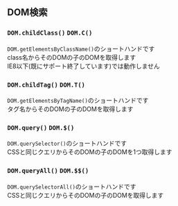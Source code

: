 ## DOM検索
### `DOM.childClass()` `DOM.C()`
`DOM.getElementsByClassName()`のショートハンドです  
class名からそのDOMの子のDOMを取得します  
IE8以下(既にサポート終了しています)では動作しません

### `DOM.childTag()` `DOM.T()`
`DOM.getElementsByTagName()`のショートハンドです  
タグ名からそのDOMの子のDOMを取得します

### `DOM.query()` `DOM.$()`
`DOM.querySelector()`のショートハンドです  
CSSと同じクエリからそのDOMの子のDOMを1つ取得します

### `DOM.queryAll()` `DOM.$$()`
`DOM.querySelectorAll()`のショートハンドです  
CSSと同じクエリからそのDOMの子のDOMを取得します
